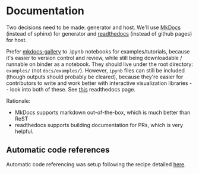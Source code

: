 # Documentation

Two decisions need to be made: generator and host. We'll use [MkDocs](https://www.mkdocs.org/) (instead of sphinx) for generator and [readthedocs](https://readthedocs.org/) (instead of github pages) for host.

Prefer [mkdocs-gallery](https://smarie.github.io/mkdocs-gallery/generated/tutorials/plot_parse/#download_links) to .ipynb notebooks for examples/tutorials, because it's easier to version control and review, while still being downloadable / runnable on binder as a notebook. They should live under the root directory: `examples/` (not `docs/examples/`). However, `ipynb` files can still be included (though outputs should probably be cleared), because they're easier for contributors to write and work better with interactive visualization libraries -- look into both of these. See [this](https://docs.readthedocs.io/en/stable/guides/jupyter.html) readthedocs page.

Rationale:
- MkDocs supports markdown out-of-the-box, which is much better than ReST
- readthedocs supports building documentation for PRs, which is very helpful.

## Automatic code references
Automatic code referencing was setup following the recipe detailed [here](https://mkdocstrings.github.io/recipes/).
